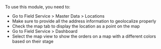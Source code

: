 To use this module, you need to:

- Go to Field Service \> Master Data \> Locations
- Make sure to provide all the address information to geolocalize
  properly
- Check the map tab to display the location as a point on the map
- Go to Field Service \> Dashboard
- Select the map view to show the orders on a map with a different
  colors based on their stage
